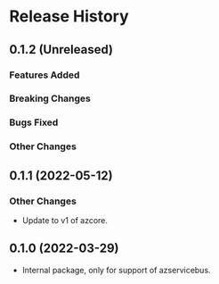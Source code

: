 # Release History

## 0.1.2 (Unreleased)

### Features Added

### Breaking Changes

### Bugs Fixed

### Other Changes

## 0.1.1 (2022-05-12)

### Other Changes

- Update to v1 of azcore.

## 0.1.0 (2022-03-29)

- Internal package, only for support of azservicebus.
